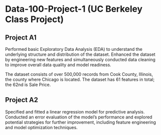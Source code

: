 # Data-100-Project-1 (UC Berkeley Class Project)

## Project A1 
Performed basic Exploratory Data Analysis (EDA) to understand the underlying structure and distribution of the dataset. Enhanced the dataset by engineering new features and simultaneously conducted data cleaning to improve overall data quality and model readiness.

The dataset consists of over 500,000 records from Cook County, Illinois, the county where Chicago is located. The dataset has 61 features in total; the 62nd is Sale Price. 
## Project A2 
Specified and fitted a linear regression model for predictive analysis. Conducted an error evaluation of the model’s performance and explored potential strategies for further improvement, including feature engineering and model optimization techniques.

